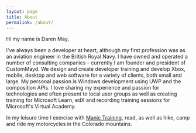 ```yaml
---
layout: page
title: About
permalink: /about/
---
```


Hi my name is Daren May,

I've always been a developer at heart, although my first profession was as an aviation engineer in the British Royal Navy. I have owned and operated a number of consulting companies - currently I am founder and president of CustomMayd. We design and create developer training and develop Xbox, mobile, desktop and web software for a variety of clients, both small and large. My personal passion is Windows development using UWP and the composition APIs. I love sharing my experience and passion for technologies and often present to local user groups as well as creating training for Microsoft Learn, edX and recording training sessions for Microsoft's Virtual Academy.

In my leisure time I exercise with [Manic Training](https://manictraining.com/location/highlands-ranch-co/), read, as well as hike, camp and ride my motorcycles in the Colorado mountains.